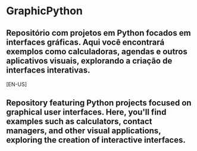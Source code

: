 # GraphicPython
 
 ## Repositório com projetos em Python focados em interfaces gráficas. Aqui você encontrará exemplos como calculadoras, agendas e outros aplicativos visuais, explorando a criação de interfaces interativas.



[EN-US]

 ## Repository featuring Python projects focused on graphical user interfaces. Here, you'll find examples such as calculators, contact managers, and other visual applications, exploring the creation of interactive interfaces.




